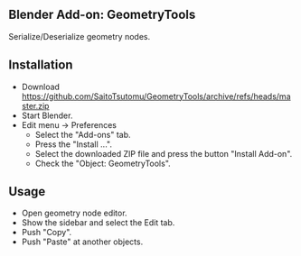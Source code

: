 ## Blender Add-on: GeometryTools

Serialize/Deserialize geometry nodes.

## Installation

- Download https://github.com/SaitoTsutomu/GeometryTools/archive/refs/heads/master.zip
- Start Blender.
- Edit menu -> Preferences
  - Select the "Add-ons" tab.
  - Press the "Install ...".
  - Select the downloaded ZIP file and press the button "Install Add-on".
  - Check the "Object: GeometryTools".

## Usage

- Open geometry node editor.
- Show the sidebar and select the Edit tab.
- Push "Copy".
- Push "Paste" at another objects.
